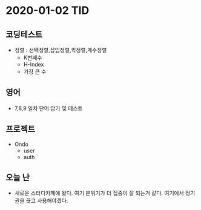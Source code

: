 # 2020-01-02 TID

## 코딩테스트

- 정렬 : 선택정렬,삽입정렬,퀵정렬,계수정렬
  - K번째수
  - H-Index
  - 가장 큰 수

## 영어

- 7,8,9 일차 단어 암기 및 테스트

## 프로젝트

- Ondo
  - user
  - auth

## 오늘 난

- 새로운 스터디카페에 왔다. 여기 분위기가 더 집중이 잘 되는거 같다. 여기에서 정기권을 끊고 사용해야겠다.
